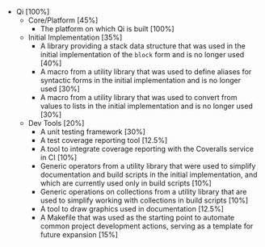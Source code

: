 * Qi [100%]
   * Core/Platform [45%]
       * The platform on which Qi is built [100%]
   * Initial Implementation [35%]
       * A library providing a stack data structure that was used in the initial implementation of the `block` form and is no longer used [40%]
       * A macro from a utility library that was used to define aliases for syntactic forms in the initial implementation and is no longer used [30%]
       * A macro from a utility library that was used to convert from values to lists in the initial implementation and is no longer used [30%]
   * Dev Tools [20%]
       * A unit testing framework [30%]
       * A test coverage reporting tool [12.5%]
       * A tool to integrate coverage reporting with the Coveralls service in CI [10%]
       * Generic operators from a utility library that were used to simplify documentation and build scripts in the initial implementation, and which are currently used only in build scripts [10%]
       * Generic operations on collections from a utility library that are used to simplify working with collections in build scripts [10%]
       * A tool to draw graphics used in documentation [12.5%]
       * A Makefile that was used as the starting point to automate common project development actions, serving as a template for future expansion [15%]
